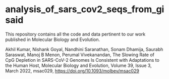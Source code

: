 # analysis_of_sars_cov2_seqs_from_gisaid

This repository contains all the code and data pertinent to our work published in Molecular Biology and Evolution.

Akhil Kumar, Nishank Goyal, Nandhini Saranathan, Sonam Dhamija, Saurabh Saraswat, Manoj B Menon, Perumal Vivekanandan, The Slowing Rate of CpG Depletion in SARS-CoV-2 Genomes Is Consistent with Adaptations to the Human Host, Molecular Biology and Evolution, Volume 39, Issue 3, March 2022, msac029, https://doi.org/10.1093/molbev/msac029
